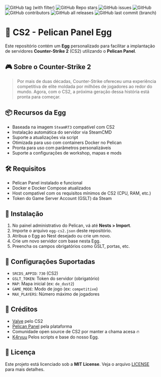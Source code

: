 <a name="readme-top"></a>

![GitHub tag (with filter)](https://img.shields.io/github/v/tag/K4ryuu/Project_Template?style=for-the-badge&label=Version)
![GitHub Repo stars](https://img.shields.io/github/stars/K4ryuu/Project_Template?style=for-the-badge)
![GitHub issues](https://img.shields.io/github/issues/K4ryuu/Project_Template?style=for-the-badge)
![GitHub](https://img.shields.io/github/license/K4ryuu/Project_Template?style=for-the-badge)
![GitHub contributors](https://img.shields.io/github/contributors/K4ryuu/Project_Template?style=for-the-badge)
![GitHub all releases](https://img.shields.io/github/downloads/K4ryuu/Project_Template/total?style=for-the-badge)
![GitHub last commit (branch)]([https://img.shields.io/github/last-commit/K4ryuu/Project_Template/dev?style=for-the-badge](https://img.shields.io/github/last-commit/arthjhon/CS2-Egg/dev?style=for-the-badge))


# 🥚 CS2 - Pelican Panel Egg

Este repositório contém um **Egg** personalizado para facilitar a implantação de servidores **Counter-Strike 2** (CS2) utilizando o **Pelican Panel**.

## 🎮 Sobre o Counter-Strike 2

> Por mais de duas décadas, Counter-Strike ofereceu uma experiência competitiva de elite moldada por milhões de jogadores ao redor do mundo. Agora, com o CS2, a próxima geração dessa história está pronta para começar.

## 📦 Recursos da Egg

- Baseada na imagem `SteamRT3` compatível com CS2
- Instalação automática do servidor via SteamCMD
- Suporte a atualizações via script
- Otimizada para uso com containers Docker no Pelican
- Pronta para uso com parâmetros personalizáveis
- Suporte a configurações de workshop, mapas e mods

## 🛠️ Requisitos

- Pelican Panel instalado e funcional
- Docker e Docker Compose atualizados
- Host compatível com os requisitos mínimos de CS2 (CPU, RAM, etc.)
- Token do Game Server Account (GSLT) da Steam

## 🚀 Instalação

1. No painel administrativo do Pelican, vá até **Nests > Import**.
2. Importe o arquivo `egg-cs2.json` deste repositório.
3. Atribua o Egg ao Nest desejado ou crie um novo.
4. Crie um novo servidor com base nesta Egg.
5. Preencha os campos obrigatórios como GSLT, portas, etc.

## 🔧 Configurações Suportadas

- `SRCDS_APPID`: `730` (CS2)
- `GSLT_TOKEN`: Token do servidor (obrigatório)
- `MAP`: Mapa inicial (ex: `de_dust2`)
- `GAME_MODE`: Modo de jogo (ex: `competitive`)
- `MAX_PLAYERS`: Número máximo de jogadores

## 📣 Créditos

- [Valve](https://www.valvesoftware.com/) pelo CS2
- [Pelican Panel](https://github.com/pelican-panel) pela plataforma
- Comunidade open source de CS2 por manter a chama acesa 🔥
- [K4ryuu](https://github.com/K4ryuu/CS2-Egg/tree/dev) Pelos scripts e base do nosso Egg.

## 📄 Licença

Este projeto está licenciado sob a **MIT License**. Veja o arquivo [LICENSE](./LICENSE) para mais detalhes.
